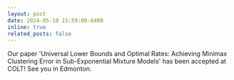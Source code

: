 ```yaml
---
layout: post
date: 2024-05-10 15:59:00-0400
inline: true
related_posts: false
---
```


Our paper 'Universal Lower Bounds and Optimal Rates: Achieving Minimax Clustering Error in Sub-Exponential Mixture Models' has been accepted at COLT! See you in Edmonton.